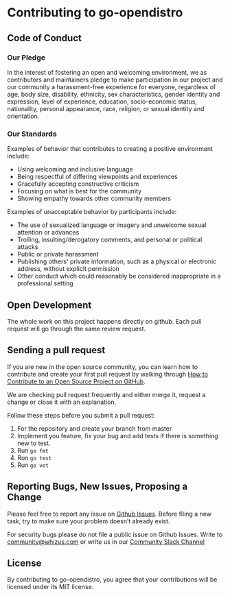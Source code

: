 # Contributing to go-opendistro

## Code of Conduct

### Our Pledge

In the interest of fostering an open and welcoming environment, we as
contributors and maintainers pledge to make participation in our project and
our community a harassment-free experience for everyone, regardless of age, body
size, disability, ethnicity, sex characteristics, gender identity and expression,
level of experience, education, socio-economic status, nationality, personal
appearance, race, religion, or sexual identity and orientation.

### Our Standards

Examples of behavior that contributes to creating a positive environment
include:

* Using welcoming and inclusive language
* Being respectful of differing viewpoints and experiences
* Gracefully accepting constructive criticism
* Focusing on what is best for the community
* Showing empathy towards other community members

Examples of unacceptable behavior by participants include:

* The use of sexualized language or imagery and unwelcome sexual attention or
  advances
* Trolling, insulting/derogatory comments, and personal or political attacks
* Public or private harassment
* Publishing others' private information, such as a physical or electronic
  address, without explicit permission
* Other conduct which could reasonably be considered inappropriate in a
  professional setting

## Open Development

The whole work on this project happens directly on github. Each pull request will go through the same review request.

## Sending a pull request

If you are new in the open source community, you can learn how to contribute and create your first pull request by walking through [How to Contribute to an Open Source Project on GitHub](https://egghead.io/courses/how-to-contribute-to-an-open-source-project-on-github).

We are checking pull request frequently and either merge it, request a change or close it with an explanation.

Follow these steps before you submit a pull request:

1. For the repository and create your branch from master
2. Implement you feature, fix your bug and add tests if there is something new to test.
3. Run `go fmt`
4. Run `go test`
5. Run `go vet`

## Reporting Bugs, New Issues, Proposing a Change

Please feel free to report any issue on [Github Issues](https://github.com/facebook/react/issues). Before filing a new task, try to make sure your problem doesn’t already exist.

For security bugs please do not file a public issue on Github Issues. Write to community@whizus.com or write us in our [Community Slack Channel](https://chat-whizus.slack.com)  
## License
By contributing to go-opendistro, you agree that your contributions will be licensed under its MIT license.

